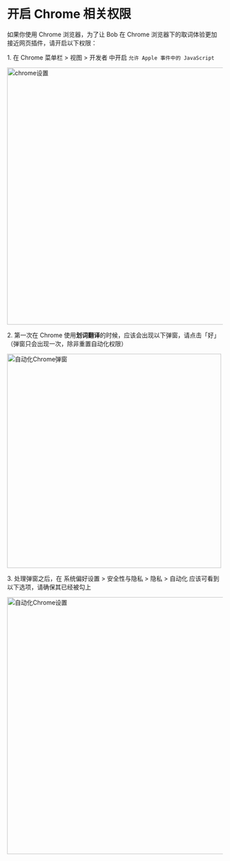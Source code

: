 # 开启 Chrome 相关权限

<p>
<p>如果你使用 Chrome 浏览器，为了让 Bob 在 Chrome 浏览器下的取词体验更加接近网页插件，请开启以下权限：</p>
<p>1. 在 Chrome 菜单栏 > 视图 > 开发者 中开启  <code>允许 Apple 事件中的 JavaScript</code></p>
<p><img src="https://cdn.jsdelivr.net/gh/ripperhe/oss@master/2020/0316/chrome设置.png" alt="chrome设置" width=600 /></p>
<p>2. 第一次在 Chrome 使用<strong>划词翻译</strong>的时候，应该会出现以下弹窗，请点击「好」（弹窗只会出现一次，除非重置自动化权限）</p>
<p><img src="https://cdn.jsdelivr.net/gh/ripperhe/oss@master/2020/0316/自动化Chrome弹窗.png" alt="自动化Chrome弹窗" width=500 /></p>
<p>3. 处理弹窗之后，在 系统偏好设置 > 安全性与隐私 > 隐私 > 自动化 应该可看到以下选项，请确保其已经被勾上</p>
<p><img src="https://cdn.jsdelivr.net/gh/ripperhe/oss@master/2020/0316/自动化Chrome设置.png" alt="自动化Chrome设置" width=600 /></p>
</p>

